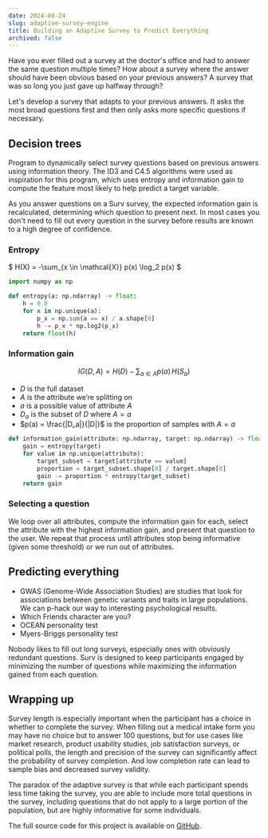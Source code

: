 ```yaml
---
date: 2024-08-24
slug: adaptive-survey-engine
title: Building an Adaptive Survey to Predict Everything
archived: false
---
```


Have you ever filled out a survey at the doctor's office and had to answer the same question multiple times? How about a survey where the answer should have been obvious based on your previous answers? A survey that was so long you just gave up halfway through?

Let's develop a survey that adapts to your previous answers. It asks the most broad questions first and then only asks more specific questions if necessary.

## Decision trees

Program to dynamically select survey questions based on previous answers using information theory. The ID3 and C4.5 algorithms were used as inspiration for this program, which uses entropy and information gain to compute the feature most likely to help predict a target variable.

As you answer questions on a Surv survey, the expected information gain is recalculated, determining which question to present next. In most cases you don't need to fill out every question in the survey before results are known to a high degree of confidence.

### Entropy

<!-- prettier-ignore -->
$ H(X) = -\sum_{x \in \mathcal{X}} p(x) \log_2 p(x) $

```python
import numpy as np

def entropy(a: np.ndarray) -> float:
    h = 0.0
    for x in np.unique(a):
        p_x = np.sum(a == x) / a.shape[0]
        h -= p_x * np.log2(p_x)
    return float(h)
```

### Information gain

<!-- prettier-ignore -->
$$ IG(D, A) = H(D) - \sum_{a \in A} p(a) \, H(S_a) $$

- $D$ is the full dataset
- $A$ is the attribute we’re splitting on
- $a$ is a possible value of attribute $A$
- $D_a$ is the subset of $D$ where $A = a$
- $p(a) = \frac{|D_a|}{|D|}$ is the proportion of samples with $A = a$

```python
def information_gain(attribute: np.ndarray, target: np.ndarray) -> float:
    gain = entropy(target)
    for value in np.unique(attribute):
        target_subset = target[attribute == value]
        proportion = target_subset.shape[0] / target.shape[0]
        gain -= proportion * entropy(target_subset)
    return gain
```

### Selecting a question

We loop over all attributes, compute the information gain for each, select the attribute with the highest information gain, and present that question to the user. We repeat that process until attributes stop being informative (given some threshold) or we run out of attributes.

## Predicting everything

- GWAS (Genome-Wide Association Studies) are studies that look for associations between genetic variants and traits in large populations. We can p-hack our way to interesting psychological results.
- Which Friends character are you?
- OCEAN personality test
- Myers-Briggs personality test

Nobody likes to fill out long surveys, especially ones with obviously redundant questions. Surv is designed to keep participants engaged by minimizing the number of questions while maximizing the information gained from each question.

## Wrapping up

Survey length is especially important when the participant has a choice in whether to complete the survey. When filling out a medical intake form you may have no choice but to answer 100 questions, but for use cases like market research, product usability studies, job satisfaction surveys, or political polls, the length and precision of the survey can significantly affect the probability of survey completion. And low completion rate can lead to sample bias and decreased survey validity.

The paradox of the adaptive survey is that while each participant spends less time taking the survey, you are able to include more total questions in the survey, including questions that do not apply to a large portion of the population, but are highly informative for some individuals.

The full source code for this project is available on <a href="https://github.com/gregorybchris/surv" target="_blank">GitHub</a>.
